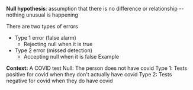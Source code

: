 
**Null hypothesis**: assumption that there is no difference or relationship --nothing unusual is happening

There are two types of errors
- Type 1 error (false alarm)
	- Rejecting null when it is true
- Type 2 error (missed detection)
	- Accepting null when it is false
Example

**Context:** A COVID test
Null: The person does not have covid
Type 1: Tests positive for covid when they don't actually have covid
Type 2: Tests negative for covid when they do have covid


